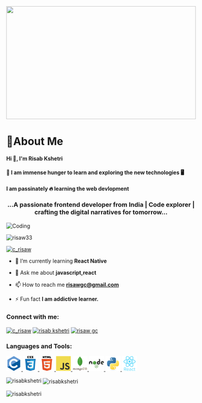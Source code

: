 <body style ="backgroud_color:pink;">
  <img src="https://miro.medium.com/v2/resize:fit:1400/format:webp/1*0L7K1p-PpxaJ3GVal_1wpQ.png" width=100% height=300px >
  <selection><h1>💫About Me</h1>
    <h4>Hi 👋, I'm Risab Kshetri</h4>
    <h4>🚀 I am immense hunger to learn and exploring the new technologies 🖥️</h4>
    <h4>I am passinately 🔥 learning the web devlopment</h4>
  </selection>
 
</body>
<h3 align="center">...A passionate frontend developer from India | Code explorer | crafting the digital narratives for tomorrow...</h3>

<img src="https://png.pngtree.com/png-clipart/20230512/original/pngtree-hacker-with-a-laptop-hacking-using-mask-png-image_9158513.png" alt="Coding" width="400" height="350" margin_left="200px" align="center">

<p align="left"> <img src="https://komarev.com/ghpvc/?username=risabkshetri&label=Profile%20views&color=0e75b6&style=flat" alt="risaw33" /> </p>

<p align="left"> <a href="https://twitter.com/c_risaw" target="blank"><img src="https://img.shields.io/twitter/follow/c_risaw?logo=twitter&style=for-the-badge" alt="c_risaw" /></a> </p>

- 🌱 I’m currently learning **React Native**

- 💬 Ask me about **javascript,react**

- 📫 How to reach me **risawgc@gmail.com**

- ⚡ Fun fact **I am addictive learner.**

<h3 align="left">Connect with me:</h3>
<p align="left">
<a href="https://twitter.com/c_risaw" target="blank"><img align="center" src="https://raw.githubusercontent.com/rahuldkjain/github-profile-readme-generator/master/src/images/icons/Social/twitter.svg" alt="c_risaw" height="30" width="40" /></a>
<a href="https://linkedin.com/in/risab kshetri" target="blank"><img align="center" src="https://raw.githubusercontent.com/rahuldkjain/github-profile-readme-generator/master/src/images/icons/Social/linked-in-alt.svg" alt="risab kshetri" height="30" width="40" /></a>
<a href="https://fb.com/risaw gc" target="blank"><img align="center" src="https://raw.githubusercontent.com/rahuldkjain/github-profile-readme-generator/master/src/images/icons/Social/facebook.svg" alt="risaw gc" height="30" width="40" /></a>
</p>

<h3 align="left">Languages and Tools:</h3>
<p align="left"> <a href="https://www.cprogramming.com/" target="_blank" rel="noreferrer"> <img src="https://raw.githubusercontent.com/devicons/devicon/master/icons/c/c-original.svg" alt="c" width="40" height="40"/> </a> <a href="https://www.w3schools.com/css/" target="_blank" rel="noreferrer"> <img src="https://raw.githubusercontent.com/devicons/devicon/master/icons/css3/css3-original-wordmark.svg" alt="css3" width="40" height="40"/> </a> <a href="https://www.w3.org/html/" target="_blank" rel="noreferrer"> <img src="https://raw.githubusercontent.com/devicons/devicon/master/icons/html5/html5-original-wordmark.svg" alt="html5" width="40" height="40"/> </a> <a href="https://developer.mozilla.org/en-US/docs/Web/JavaScript" target="_blank" rel="noreferrer"> <img src="https://raw.githubusercontent.com/devicons/devicon/master/icons/javascript/javascript-original.svg" alt="javascript" width="40" height="40"/> </a> <a href="https://www.mongodb.com/" target="_blank" rel="noreferrer"> <img src="https://raw.githubusercontent.com/devicons/devicon/master/icons/mongodb/mongodb-original-wordmark.svg" alt="mongodb" width="40" height="40"/> </a> <a href="https://nodejs.org" target="_blank" rel="noreferrer"> <img src="https://raw.githubusercontent.com/devicons/devicon/master/icons/nodejs/nodejs-original-wordmark.svg" alt="nodejs" width="40" height="40"/> </a> <a href="https://www.python.org" target="_blank" rel="noreferrer"> <img src="https://raw.githubusercontent.com/devicons/devicon/master/icons/python/python-original.svg" alt="python" width="40" height="40"/> </a> <a href="https://reactjs.org/" target="_blank" rel="noreferrer"> <img src="https://raw.githubusercontent.com/devicons/devicon/master/icons/react/react-original-wordmark.svg" alt="react" width="40" height="40"/> </a> </p>

<p><img align="left" src="https://github-readme-stats.vercel.app/api/top-langs?username=risabkshetri&show_icons=true&locale=en&layout=compact" alt="risabkshetri" /></p>

<p>&nbsp;<img align="center" src="https://github-readme-stats.vercel.app/api?username=risabkshetri&show_icons=true&locale=en" alt="risabkshetri" /></p>

<p><img align="center" src="https://github-readme-streak-stats.herokuapp.com/?user=risabkshetri&" alt="risabkshetri" /></p>
